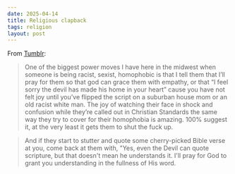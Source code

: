 ```yaml
---
date: 2025-04-14
title: Religious clapback
tags: religion
layout: post
---
```


From [Tumblr](https://ventusregina.tumblr.com/post/187632691138/one-of-the-biggest-power-moves-i-have-here-in-the):

> One of the biggest power moves I have here in the midwest when someone is being racist, sexist, homophobic is that I tell them that I’ll pray for them so that god can grace them with empathy, or that “I feel sorry the devil has made his home in your heart” cause you have not felt joy until you’ve flipped the script on a suburban house mom or an old racist white man.  The joy of watching their face in shock and confusion while they’re called out in Christian Standards the same way they try to cover for their homophobia is amazing.  100% suggest it, at the very least it gets them to shut the fuck up.

> And if they start to stutter and quote some cherry-picked Bible verse at you, come back at them with, "Yes, even the Devil can quote scripture, but that doesn't mean he understands it. I'll pray for God to grant you understanding in the fullness of His word.